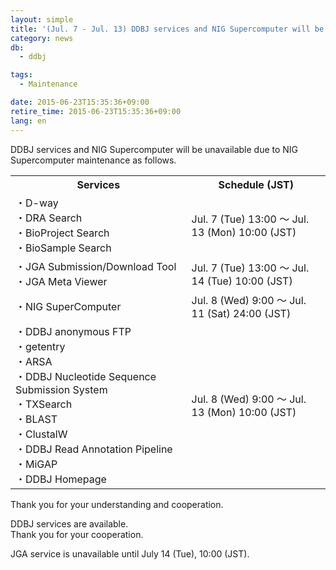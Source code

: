 ```yaml
---
layout: simple
title: '(Jul. 7 - Jul. 13) DDBJ services and NIG Supercomputer will be unavailable (all service resumed)'
category: news
db:
  - ddbj

tags:
  - Maintenance

date: 2015-06-23T15:35:36+09:00
retire_time: 2015-06-23T15:35:36+09:00
lang: en
---
```


<p>DDBJ services and NIG Supercomputer will be unavailable due to NIG Supercomputer maintenance as follows.</p>

<table class="t04">
    <tbody>
        <tr>
            <th>Services</th>
            <th>Schedule (JST)</th>
        </tr>
        <tr>
            <td>・D-way<br>・DRA Search<br>・BioProject Search<br>・BioSample Search</td>
            <td>Jul. 7 (Tue) 13:00 ～ Jul. 13 (Mon) 10:00 (JST)</td>
        </tr>
        <tr>
            <td>・JGA Submission/Download Tool<br>・JGA Meta Viewer</td>
            <td>Jul. 7 (Tue) 13:00 ～ Jul. 14 (Tue) 10:00 (JST)</td>
        </tr>
        <tr>
            <td>・NIG SuperComputer</td>
            <td>Jul. 8 (Wed) 9:00 ～ Jul. 11 (Sat) 24:00 (JST)</td>
        </tr>
        <tr>
            <td>・DDBJ anonymous FTP<br>・getentry<br>・ARSA<br>・DDBJ Nucleotide Sequence Submission System<br>・TXSearch<br>・BLAST<br>・ClustalW<br>・DDBJ Read Annotation Pipeline<br>・MiGAP<br>・DDBJ Homepage</td>
            <td>Jul. 8 (Wed) 9:00 ～ Jul. 13 (Mon) 10:00 (JST)</td>
        </tr>
    </tbody>
</table>

<p>Thank you for your understanding and cooperation.</p>

<p><span class="font-red">DDBJ services are available.<br>Thank you for your cooperation.</span></p>

<p><span class="font-red">JGA service is unavailable until July 14 (Tue), 10:00 (JST).</span></p>

